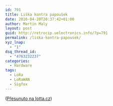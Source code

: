 ```yaml
---
id: 791
title: Liška kontra papoušek
date: 2016-04-20T20:37:42+01:00
author: Martin Maly
layout: post
guid: http://retrocip.uelectronics.info/?p=791
permalink: /liska-kontra-papousek/
xyz_lnap:
  - "1"
dsq_thread_id:
  - "4763232237"
categories:
  - Hardware
tags:
  - LoRa
  - LoRaWAN
  - Sigfox
---
```

([Přesunuto na Iotta.cz](http://iotta.cz/liska-kontra-papousek/))